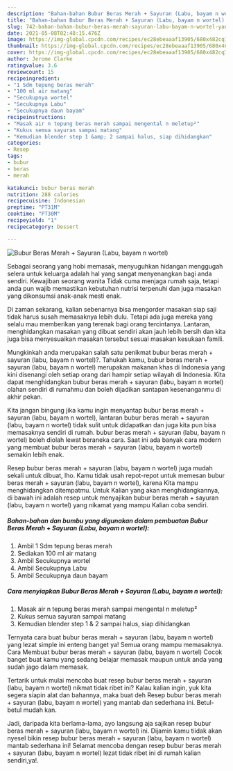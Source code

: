 ```yaml
---
description: "Bahan-bahan Bubur Beras Merah + Sayuran (Labu, bayam n wortel) yang lezat dan Mudah Dibuat"
title: "Bahan-bahan Bubur Beras Merah + Sayuran (Labu, bayam n wortel) yang lezat dan Mudah Dibuat"
slug: 742-bahan-bahan-bubur-beras-merah-sayuran-labu-bayam-n-wortel-yang-lezat-dan-mudah-dibuat
date: 2021-05-08T02:48:15.476Z
image: https://img-global.cpcdn.com/recipes/ec28ebeaaaf13905/680x482cq70/bubur-beras-merah-sayuran-labu-bayam-n-wortel-foto-resep-utama.jpg
thumbnail: https://img-global.cpcdn.com/recipes/ec28ebeaaaf13905/680x482cq70/bubur-beras-merah-sayuran-labu-bayam-n-wortel-foto-resep-utama.jpg
cover: https://img-global.cpcdn.com/recipes/ec28ebeaaaf13905/680x482cq70/bubur-beras-merah-sayuran-labu-bayam-n-wortel-foto-resep-utama.jpg
author: Jerome Clarke
ratingvalue: 3.6
reviewcount: 15
recipeingredient:
- "1 Sdm tepung beras merah"
- "100 ml air matang"
- "Secukupnya wortel"
- "Secukupnya Labu"
- "Secukupnya daun bayam"
recipeinstructions:
- "Masak air n tepung beras merah sampai mengental n meletup²"
- "Kukus semua sayuran sampai matang"
- "Kemudian blender step 1 &amp; 2 sampai halus, siap dihidangkan"
categories:
- Resep
tags:
- bubur
- beras
- merah

katakunci: bubur beras merah 
nutrition: 288 calories
recipecuisine: Indonesian
preptime: "PT31M"
cooktime: "PT30M"
recipeyield: "1"
recipecategory: Dessert

---
```



![Bubur Beras Merah + Sayuran (Labu, bayam n wortel)](https://img-global.cpcdn.com/recipes/ec28ebeaaaf13905/680x482cq70/bubur-beras-merah-sayuran-labu-bayam-n-wortel-foto-resep-utama.jpg)

Sebagai seorang yang hobi memasak, menyuguhkan hidangan menggugah selera untuk keluarga adalah hal yang sangat menyenangkan bagi anda sendiri. Kewajiban seorang  wanita Tidak cuma menjaga rumah saja, tetapi anda pun wajib memastikan kebutuhan nutrisi terpenuhi dan juga masakan yang dikonsumsi anak-anak mesti enak.

Di zaman  sekarang, kalian sebenarnya bisa mengorder masakan siap saji tidak harus susah memasaknya lebih dulu. Tetapi ada juga mereka yang selalu mau memberikan yang terenak bagi orang tercintanya. Lantaran, menghidangkan masakan yang dibuat sendiri akan jauh lebih bersih dan kita juga bisa menyesuaikan masakan tersebut sesuai masakan kesukaan famili. 



Mungkinkah anda merupakan salah satu penikmat bubur beras merah + sayuran (labu, bayam n wortel)?. Tahukah kamu, bubur beras merah + sayuran (labu, bayam n wortel) merupakan makanan khas di Indonesia yang kini disenangi oleh setiap orang dari hampir setiap wilayah di Indonesia. Kita dapat menghidangkan bubur beras merah + sayuran (labu, bayam n wortel) olahan sendiri di rumahmu dan boleh dijadikan santapan kesenanganmu di akhir pekan.

Kita jangan bingung jika kamu ingin menyantap bubur beras merah + sayuran (labu, bayam n wortel), lantaran bubur beras merah + sayuran (labu, bayam n wortel) tidak sulit untuk didapatkan dan juga kita pun bisa memasaknya sendiri di rumah. bubur beras merah + sayuran (labu, bayam n wortel) boleh diolah lewat beraneka cara. Saat ini ada banyak cara modern yang membuat bubur beras merah + sayuran (labu, bayam n wortel) semakin lebih enak.

Resep bubur beras merah + sayuran (labu, bayam n wortel) juga mudah sekali untuk dibuat, lho. Kamu tidak usah repot-repot untuk memesan bubur beras merah + sayuran (labu, bayam n wortel), karena Kita mampu menghidangkan ditempatmu. Untuk Kalian yang akan menghidangkannya, di bawah ini adalah resep untuk menyajikan bubur beras merah + sayuran (labu, bayam n wortel) yang nikamat yang mampu Kalian coba sendiri.

<!--inarticleads1-->

##### Bahan-bahan dan bumbu yang digunakan dalam pembuatan Bubur Beras Merah + Sayuran (Labu, bayam n wortel):

1. Ambil 1 Sdm tepung beras merah
1. Sediakan 100 ml air matang
1. Ambil Secukupnya wortel
1. Ambil Secukupnya Labu
1. Ambil Secukupnya daun bayam




<!--inarticleads2-->

##### Cara menyiapkan Bubur Beras Merah + Sayuran (Labu, bayam n wortel):

1. Masak air n tepung beras merah sampai mengental n meletup²
1. Kukus semua sayuran sampai matang
1. Kemudian blender step 1 &amp; 2 sampai halus, siap dihidangkan




Ternyata cara buat bubur beras merah + sayuran (labu, bayam n wortel) yang lezat simple ini enteng banget ya! Semua orang mampu memasaknya. Cara Membuat bubur beras merah + sayuran (labu, bayam n wortel) Cocok banget buat kamu yang sedang belajar memasak maupun untuk anda yang sudah jago dalam memasak.

Tertarik untuk mulai mencoba buat resep bubur beras merah + sayuran (labu, bayam n wortel) nikmat tidak ribet ini? Kalau kalian ingin, yuk kita segera siapin alat dan bahannya, maka buat deh Resep bubur beras merah + sayuran (labu, bayam n wortel) yang mantab dan sederhana ini. Betul-betul mudah kan. 

Jadi, daripada kita berlama-lama, ayo langsung aja sajikan resep bubur beras merah + sayuran (labu, bayam n wortel) ini. Dijamin kamu tiidak akan nyesel bikin resep bubur beras merah + sayuran (labu, bayam n wortel) mantab sederhana ini! Selamat mencoba dengan resep bubur beras merah + sayuran (labu, bayam n wortel) lezat tidak ribet ini di rumah kalian sendiri,ya!.

